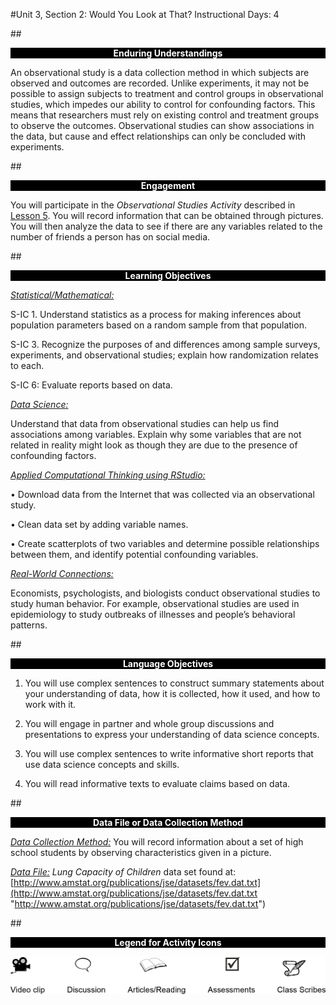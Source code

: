 #Unit 3, Section 2: Would You Look at That?
Instructional Days: 4

##<p style="background: black; color: white; text-align: center;">**Enduring Understandings**</p>
An observational study is a data collection method in which subjects are observed and outcomes are
recorded. Unlike experiments, it may not be possible to assign subjects to treatment and control groups in
observational studies, which impedes our ability to control for confounding factors. This means that
researchers must rely on existing control and treatment groups to observe the outcomes. Observational
studies can show associations in the data, but cause and effect relationships can only be concluded with
experiments.

##<p style="background: black; color: white; text-align: center;">**Engagement**</p>
You will participate in the *Observational Studies Activity* described in [Lesson 5](lesson5.md). You will record
information that can be obtained through pictures. You will then analyze the data to see if there are any variables related to the number of friends a person has on social media.

##<p style="background: black; color: white; text-align: center;">**Learning Objectives**</p>
<ins>*Statistical/Mathematical:*</ins>

S-IC 1. Understand statistics as a process for making inferences about population parameters based on a
random sample from that population.

S-IC 3. Recognize the purposes of and differences among sample surveys, experiments, and
observational studies; explain how randomization relates to each.

S-IC 6: Evaluate reports based on data.

<ins>*Data Science:*</ins>

Understand that data from observational studies can help us find associations among variables. Explain
why some variables that are not related in reality might look as though they are due to the presence of
confounding factors.

<ins>*Applied Computational Thinking using RStudio:*</ins>

• Download data from the Internet that was collected via an observational study.

• Clean data set by adding variable names.

• Create scatterplots of two variables and determine possible relationships between them, and identify potential confounding variables.

<ins>*Real-World Connections:*</ins>

Economists, psychologists, and biologists conduct observational studies to study human behavior. For
example, observational studies are used in epidemiology to study outbreaks of illnesses and people’s
behavioral patterns.

##<p style="background: black; color: white; text-align: center;">**Language Objectives**</p>
1. You will use complex sentences to construct summary statements about your understanding of data, how it is collected, how it used, and how to work with it.

2.  You will engage in partner and whole group discussions and presentations to express your understanding of data science concepts.

3. You will use complex sentences to write informative short reports that use data science concepts and skills.

4. You will read informative texts to evaluate claims based on data.

##<p style="background: black; color: white; text-align: center;">**Data File or Data Collection Method**</p>
<ins>*Data Collection Method:*</ins> You will record information about a set of high school students by observing characteristics given in a picture.

<ins>*Data File:*</ins> *Lung Capacity of Children* data set found at:<br>
    [http://www.amstat.org/publications/jse/datasets/fev.dat.txt](http://www.amstat.org/publications/jse/datasets/fev.dat.txt "http://www.amstat.org/publications/jse/datasets/fev.dat.txt")

##<p style="background: black; color: white; text-align: center;">**Legend for Activity Icons**</p>
![legend](../img/legend.png)